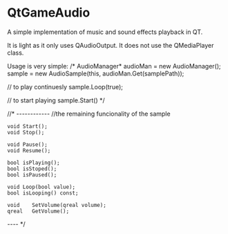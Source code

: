 # QtGameAudio
A simple implementation of music and sound effects playback in QT. 

It is light as it only uses QAudioOutput. It does not use the QMediaPlayer class.


Usage is very simple:
/*
AudioManager* audioMan = new AudioManager();
sample = new AudioSample(this, audioMan.Get(samplePath));

// to play continuesly
sample.Loop(true); 

// to start playing
sample.Start()
*/

//* ------------
//the remaining funcionality of the sample

    void Start();
    void Stop();
    
    void Pause();
    void Resume();
    
    bool isPlaying();
    bool isStoped();
    bool isPaused();

    void Loop(bool value);
    bool isLooping() const;

    void    SetVolume(qreal volume);
    qreal   GetVolume();
  ---- */
    
